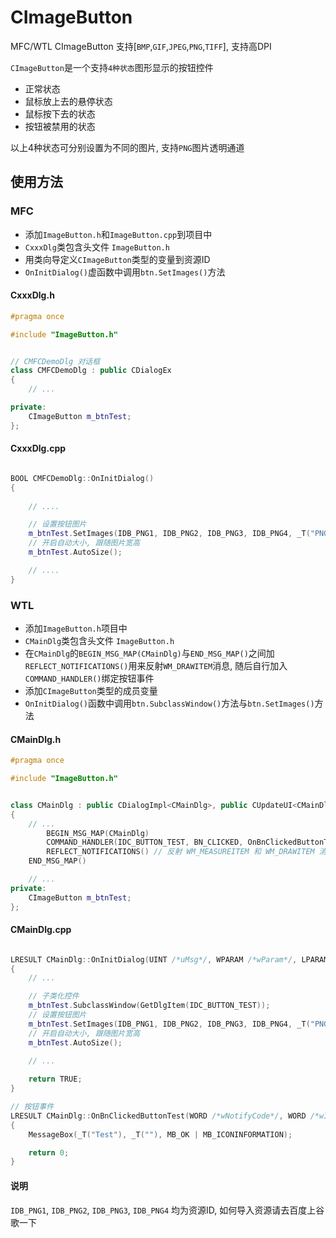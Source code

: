 # CImageButton
MFC/WTL CImageButton 支持[`BMP`,`GIF`,`JPEG`,`PNG`,`TIFF`], 支持高DPI

`CImageButton`是一个支持`4种状态`图形显示的按钮控件
+ 正常状态
+ 鼠标放上去的悬停状态
+ 鼠标按下去的状态
+ 按钮被禁用的状态

以上4种状态可分别设置为不同的图片, 支持`PNG`图片透明通道

## 使用方法
### MFC
* 添加`ImageButton.h`和`ImageButton.cpp`到项目中
* `CxxxDlg`类包含头文件 `ImageButton.h`
* 用类向导定义`CImageButton`类型的变量到资源ID
* `OnInitDialog()`虚函数中调用`btn.SetImages()`方法


#### CxxxDlg.h

```cpp
#pragma once

#include "ImageButton.h"


// CMFCDemoDlg 对话框
class CMFCDemoDlg : public CDialogEx
{
    // ...

private:
	CImageButton m_btnTest;
};
```

####  CxxxDlg.cpp

```cpp

BOOL CMFCDemoDlg::OnInitDialog()
{
	
    // ....

	// 设置按钮图片
	m_btnTest.SetImages(IDB_PNG1, IDB_PNG2, IDB_PNG3, IDB_PNG4, _T("PNG"));
	// 开启自动大小, 跟随图片宽高
	m_btnTest.AutoSize();

    // ....
}
```


### WTL

* 添加`ImageButton.h`项目中
* `CMainDlg`类包含头文件 `ImageButton.h`
* 在`CMainDlg`的`BEGIN_MSG_MAP(CMainDlg)`与`END_MSG_MAP()`之间加`REFLECT_NOTIFICATIONS()`用来反射`WM_DRAWITEM`消息, 随后自行加入`COMMAND_HANDLER()`绑定按钮事件
* 添加`CImageButton`类型的成员变量
* `OnInitDialog()`函数中调用`btn.SubclassWindow()`方法与`btn.SetImages()`方法


#### CMainDlg.h

```cpp
#pragma once

#include "ImageButton.h"


class CMainDlg : public CDialogImpl<CMainDlg>, public CUpdateUI<CMainDlg>, public CMessageFilter, public CIdleHandler
{
    // ...
    	BEGIN_MSG_MAP(CMainDlg)
		COMMAND_HANDLER(IDC_BUTTON_TEST, BN_CLICKED, OnBnClickedButtonTest) // 按钮事件
		REFLECT_NOTIFICATIONS() // 反射 WM_MEASUREITEM 和 WM_DRAWITEM 消息
	END_MSG_MAP()

    // ...
private:
	CImageButton m_btnTest;
};
```

####  CMainDlg.cpp

```cpp

LRESULT CMainDlg::OnInitDialog(UINT /*uMsg*/, WPARAM /*wParam*/, LPARAM /*lParam*/, BOOL& /*bHandled*/)
{
	// ...

    // 子类化控件
	m_btnTest.SubclassWindow(GetDlgItem(IDC_BUTTON_TEST)); 
	// 设置按钮图片
	m_btnTest.SetImages(IDB_PNG1, IDB_PNG2, IDB_PNG3, IDB_PNG4, _T("PNG"));
	// 开启自动大小, 跟随图片宽高
	m_btnTest.AutoSize();

	// ...
	
	return TRUE;
}

// 按钮事件
LRESULT CMainDlg::OnBnClickedButtonTest(WORD /*wNotifyCode*/, WORD /*wID*/, HWND /*hWndCtl*/, BOOL& /*bHandled*/)
{
	MessageBox(_T("Test"), _T(""), MB_OK | MB_ICONINFORMATION);

	return 0;
}

```


#### 说明

`IDB_PNG1`, `IDB_PNG2`, `IDB_PNG3`, `IDB_PNG4` 均为资源ID, 如何导入资源请去百度上谷歌一下
